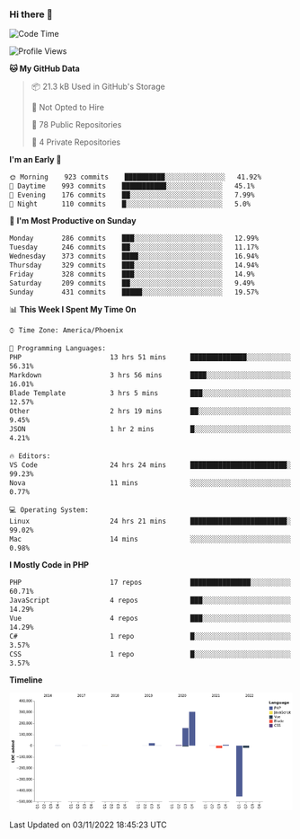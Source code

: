 ### Hi there 👋

<!--START_SECTION:waka-->
![Code Time](http://img.shields.io/badge/Code%20Time-7%2C791%20hrs%2023%20mins-blue)

![Profile Views](http://img.shields.io/badge/Profile%20Views-0-blue)

**🐱 My GitHub Data** 

> 📦 21.3 kB Used in GitHub's Storage 
 > 
> 🚫 Not Opted to Hire
 > 
> 📜 78 Public Repositories 
 > 
> 🔑 4 Private Repositories  
 > 
**I'm an Early 🐤** 

```text
🌞 Morning    923 commits    ██████████░░░░░░░░░░░░░░░   41.92% 
🌆 Daytime    993 commits    ███████████░░░░░░░░░░░░░░   45.1% 
🌃 Evening    176 commits    ██░░░░░░░░░░░░░░░░░░░░░░░   7.99% 
🌙 Night      110 commits    █░░░░░░░░░░░░░░░░░░░░░░░░   5.0%

```
📅 **I'm Most Productive on Sunday** 

```text
Monday       286 commits    ███░░░░░░░░░░░░░░░░░░░░░░   12.99% 
Tuesday      246 commits    ██░░░░░░░░░░░░░░░░░░░░░░░   11.17% 
Wednesday    373 commits    ████░░░░░░░░░░░░░░░░░░░░░   16.94% 
Thursday     329 commits    ███░░░░░░░░░░░░░░░░░░░░░░   14.94% 
Friday       328 commits    ███░░░░░░░░░░░░░░░░░░░░░░   14.9% 
Saturday     209 commits    ██░░░░░░░░░░░░░░░░░░░░░░░   9.49% 
Sunday       431 commits    █████░░░░░░░░░░░░░░░░░░░░   19.57%

```


📊 **This Week I Spent My Time On** 

```text
⌚︎ Time Zone: America/Phoenix

💬 Programming Languages: 
PHP                      13 hrs 51 mins      ██████████████░░░░░░░░░░░   56.31% 
Markdown                 3 hrs 56 mins       ████░░░░░░░░░░░░░░░░░░░░░   16.01% 
Blade Template           3 hrs 5 mins        ███░░░░░░░░░░░░░░░░░░░░░░   12.57% 
Other                    2 hrs 19 mins       ██░░░░░░░░░░░░░░░░░░░░░░░   9.45% 
JSON                     1 hr 2 mins         █░░░░░░░░░░░░░░░░░░░░░░░░   4.21%

🔥 Editors: 
VS Code                  24 hrs 24 mins      ████████████████████████░   99.23% 
Nova                     11 mins             ░░░░░░░░░░░░░░░░░░░░░░░░░   0.77%

💻 Operating System: 
Linux                    24 hrs 21 mins      ████████████████████████░   99.02% 
Mac                      14 mins             ░░░░░░░░░░░░░░░░░░░░░░░░░   0.98%

```

**I Mostly Code in PHP** 

```text
PHP                      17 repos            ███████████████░░░░░░░░░░   60.71% 
JavaScript               4 repos             ███░░░░░░░░░░░░░░░░░░░░░░   14.29% 
Vue                      4 repos             ███░░░░░░░░░░░░░░░░░░░░░░   14.29% 
C#                       1 repo              █░░░░░░░░░░░░░░░░░░░░░░░░   3.57% 
CSS                      1 repo              █░░░░░░░░░░░░░░░░░░░░░░░░   3.57%

```


**Timeline**

![Chart not found](https://raw.githubusercontent.com/mikebronner/mikebronner/master/charts/bar_graph.png) 


 Last Updated on 03/11/2022 18:45:23 UTC
<!--END_SECTION:waka-->

<!--
**mikebronner/mikebronner** is a ✨ _special_ ✨ repository because its `README.md` (this file) appears on your GitHub profile.

Here are some ideas to get you started:

- 🔭 I’m currently working on ...
- 🌱 I’m currently learning ...
- 👯 I’m looking to collaborate on ...
- 🤔 I’m looking for help with ...
- 💬 Ask me about ...
- 📫 How to reach me: ...
- 😄 Pronouns: ...
- ⚡ Fun fact: ...
-->
